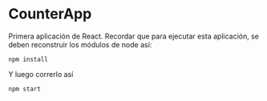 # CounterApp

Primera aplicación de React. Recordar que para ejecutar esta aplicación, se deben reconstruir los módulos de node así:

```
npm install
```

Y luego correrlo así

```
npm start
```

